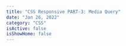 ```yaml
---
title: "CSS Responsive PART-3: Media Query"
date: "Jan 26, 2022"
category: "CSS"
isActive: false
isShowHome: false
---
```

